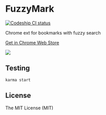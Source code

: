 # FuzzyMark 
[![Codeship CI status](https://img.shields.io/codeship/f9b6a2d0-6e81-0133-7d59-7273d488d42e.svg?maxAge=2592000)](https://codeship.com/projects/f9b6a2d0-6e81-0133-7d59-7273d488d42e)

Chrome ext for bookmarks with fuzzy search

[Get in Chrome Web Store](https://chrome.google.com/webstore/detail/fuzzymark/gppgpbipgmdlganikpmhlhpeiclokdgh)

![](https://github.com/YuriSolovyov/fuzzymark/blob/master/screenshot.png)

## Testing
`karma start`

## License
The MIT License (MIT)

